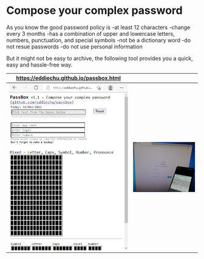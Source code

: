 # Compose your complex password

As you know the good password policy is
-at least 12 characters
-change every 3 months
-has a combination of upper and lowercase letters, numbers, punctuation, and special symbols
-not be a dictionary word
-do not resue passwords
-do not use personal information

But it might not be easy to archive, the following tool provides you a quick, easy and hassle-free way.

| https://eddiechu.github.io/passbox.html | |
|---------------|---------------|
|![alt text](https://raw.githubusercontent.com/eddiechu/passbox/main/image/screen1.gif)|![alt text](https://raw.githubusercontent.com/eddiechu/passbox/main/image/image1.png)|
